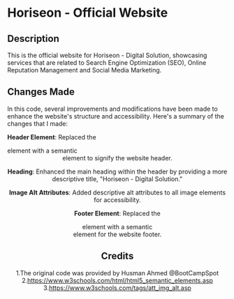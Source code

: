 # Horiseon - Official Website


## Description 

This is the official website for Horiseon - Digital Solution, showcasing services that are related to Search Engine Optimization (SEO), Online Reputation Management and Social Media Marketing.


## Changes Made

In this code, several improvements and modifications have been made to enhance the website's structure and accessibility. Here's a summary of the changes that I made:

**Header Element**: Replaced the <div> element with a semantic <header> element to signify the website header.

**Heading**: Enhanced the main heading within the header by providing a more descriptive title, "Horiseon - Digital Solution."

**Image Alt Attributes**: Added descriptive alt attributes to all image elements for accessibility.

**Footer Element**: Replaced the <div> element with a semantic <footer> element for the website footer.


## Credits


1.The original code was provided by Husman Ahmed @BootCampSpot
2.https://www.w3schools.com/html/html5_semantic_elements.asp
3.https://www.w3schools.com/tags/att_img_alt.asp

